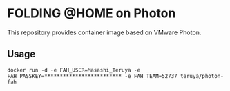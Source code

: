 # FOLDING @HOME on Photon
This repository provides container image based on VMware Photon. 
## Usage
```Docker
docker run -d -e FAH_USER=Masashi_Teruya -e FAH_PASSKEY=************************* -e FAH_TEAM=52737 teruya/photon-fah
```
